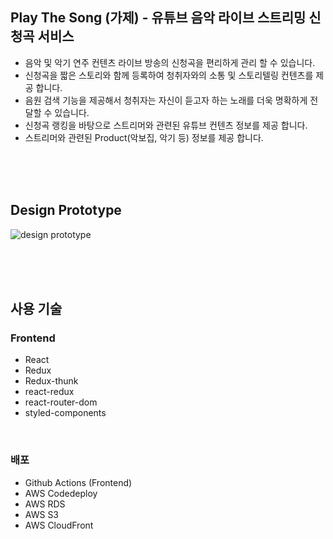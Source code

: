 ## Play The Song (가제) - 유튜브 음악 라이브 스트리밍 신청곡 서비스

- 음악 및 악기 연주 컨텐츠 라이브 방송의 신청곡을 편리하게 관리 할 수 있습니다.
- 신청곡을 짧은 스토리와 함께 등록하여 청취자와의 소통 및 스토리텔링 컨텐츠를 제공 합니다.
- 음원 검색 기능을 제공해서 청취자는 자신이 듣고자 하는 노래를 더욱 명확하게 전달할 수 있습니다.
- 신청곡 랭킹을 바탕으로 스트리머와 관련된 유튜브 컨텐츠 정보를 제공 합니다.
- 스트리머와 관련된 Product(악보집, 악기 등) 정보를 제공 합니다.

<br />
<br />
<br />

## Design Prototype
![design prototype](https://user-images.githubusercontent.com/49878687/111187879-cd236f80-85f7-11eb-869b-8585d7e502a8.png)

<br />
<br />
<br />

## 사용 기술

### Frontend

- React
- Redux
- Redux-thunk
- react-redux
- react-router-dom
- styled-components

<br />

### 배포

- Github Actions (Frontend)
- AWS Codedeploy
- AWS RDS
- AWS S3
- AWS CloudFront

